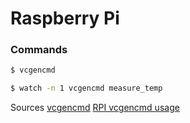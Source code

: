 # Raspberry Pi

### Commands
```bash
$ vcgencmd
```
```bash
$ watch -n 1 vcgencmd measure_temp
```
Sources
[vcgencmd](https://www.raspberrypi.org/documentation/raspbian/applications/vcgencmd.md)
[RPI vcgencmd usage](https://elinux.org/RPI_vcgencmd_usage)
